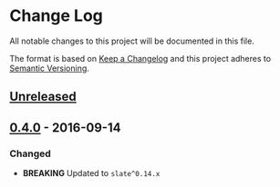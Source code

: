 # Change Log
All notable changes to this project will be documented in this file.

The format is based on [Keep a Changelog](http://keepachangelog.com/) and this project adheres to [Semantic Versioning](http://semver.org/).

## [Unreleased]

## [0.4.0] - 2016-09-14
### Changed
- **BREAKING** Updated to `slate^0.14.x`

  [Unreleased]: https://github.com/GitbookIO/slate-edit-list/compare/0.4.0...HEAD
  [0.4.0]: https://github.com/GitbookIO/slate-edit-list/compare/0.3.0...0.4.0

